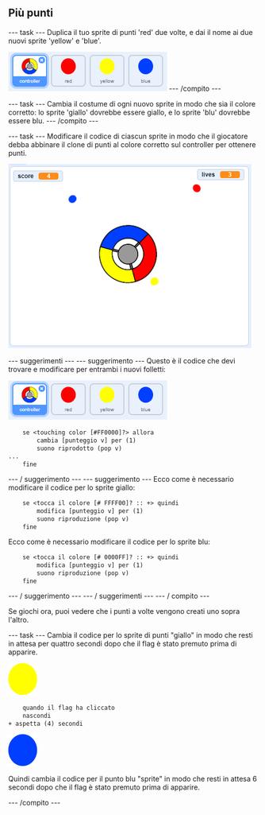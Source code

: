 ## Più punti

\--- task \--- Duplica il tuo sprite di punti 'red' due volte, e dai il nome ai due nuovi sprite 'yellow' e 'blue'.

![immagine dello schermo](images/dots-more-dots.png) \--- /compito \---

\--- task \--- Cambia il costume di ogni nuovo sprite in modo che sia il colore corretto: lo sprite 'giallo' dovrebbe essere giallo, e lo sprite 'blu' dovrebbe essere blu. \--- /compito \---

\--- task \--- Modificare il codice di ciascun sprite in modo che il giocatore debba abbinare il clone di punti al colore corretto sul controller per ottenere punti.

![immagine dello schermo](images/dots-all-test.png)

\--- suggerimenti \--- \--- suggerimento \--- Questo è il codice che devi trovare e modificare per entrambi i nuovi folletti:

![immagine dello schermo](images/dots-more-dots.png)

```blocks3
    se <touching color [#FF0000]?> allora
        cambia [punteggio v] per (1)
        suono riprodotto (pop v)
...
    fine
```

\--- / suggerimento \--- \--- suggerimento \--- Ecco come è necessario modificare il codice per lo sprite giallo:

```blocks3
    se <tocca il colore [# FFFF00]? :: +> quindi
        modifica [punteggio v] per (1)
        suono riproduzione (pop v)
    fine
```

Ecco come è necessario modificare il codice per lo sprite blu:

```blocks3
    se <tocca il colore [# 0000FF]? :: +> quindi
        modifica [punteggio v] per (1)
        suono riproduzione (pop v)
    fine
```

\--- / suggerimento \--- \--- / suggerimenti \--- \--- / compito \---

Se giochi ora, puoi vedere che i punti a volte vengono creati uno sopra l'altro.

\--- task \--- Cambia il codice per lo sprite di punti "giallo" in modo che resti in attesa per quattro secondi dopo che il flag è stato premuto prima di apparire.

![Punto giallo](images/yellow-sprite.png)

```blocks3
    quando il flag ha cliccato
    nascondi
+ aspetta (4) secondi
```

![Punto blu](images/blue-sprite.png)

Quindi cambia il codice per il punto blu "sprite" in modo che resti in attesa 6 secondi dopo che il flag è stato premuto prima di apparire.

\--- /compito \---